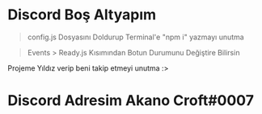 # Discord Boş Altyapım 

> config.js Dosyasını Doldurup Terminal'e "npm i" yazmayı unutma 

> Events > Ready.js Kısımından Botun Durumunu Değiştire Bilirsin

Projeme Yıldız verip beni takip etmeyi unutma :>

# Discord Adresim Akano Croft#0007 
